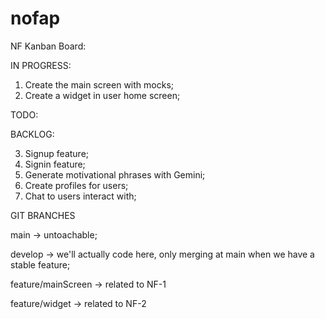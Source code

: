 # nofap

NF Kanban Board:

IN PROGRESS:

1) Create the main screen with mocks;
2) Create a widget in user home screen;

TODO: 


BACKLOG:

3) Signup feature;
4) Signin feature;
5) Generate motivational phrases with Gemini;
6) Create profiles for users;
7) Chat to users interact with;



GIT BRANCHES

main -> untoachable;

develop -> we'll actually code here, only merging at main when we have a stable feature;

feature/mainScreen -> related to NF-1

feature/widget -> related to NF-2
